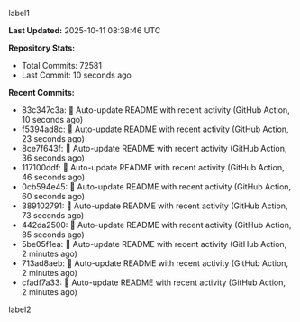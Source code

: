 
label1 
<!-- ACTIVITY_START -->
**Last Updated:** 2025-10-11 08:38:46 UTC

**Repository Stats:**
- Total Commits: 72581
- Last Commit: 10 seconds ago

**Recent Commits:**
- 83c347c3a: 🤖 Auto-update README with recent activity (GitHub Action, 10 seconds ago)
- f5394ad8c: 🤖 Auto-update README with recent activity (GitHub Action, 23 seconds ago)
- 8ce7f643f: 🤖 Auto-update README with recent activity (GitHub Action, 36 seconds ago)
- 117100ddf: 🤖 Auto-update README with recent activity (GitHub Action, 46 seconds ago)
- 0cb594e45: 🤖 Auto-update README with recent activity (GitHub Action, 60 seconds ago)
- 389102791: 🤖 Auto-update README with recent activity (GitHub Action, 73 seconds ago)
- 442da2500: 🤖 Auto-update README with recent activity (GitHub Action, 85 seconds ago)
- 5be05f1ea: 🤖 Auto-update README with recent activity (GitHub Action, 2 minutes ago)
- 713ad8aeb: 🤖 Auto-update README with recent activity (GitHub Action, 2 minutes ago)
- cfadf7a33: 🤖 Auto-update README with recent activity (GitHub Action, 2 minutes ago)
<!-- ACTIVITY_END -->

label2
